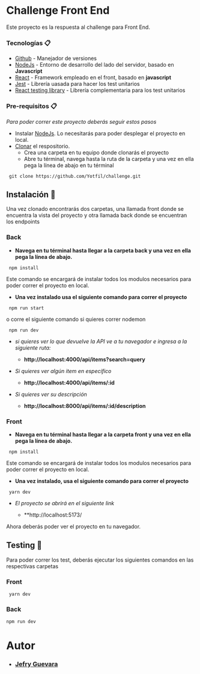 # Challenge Front End

Este proyecto es la respuesta al challenge para Front End.

### Tecnologías 📋

- [Github](https://github.com) - Manejador de versiones
- [NodeJs](https://nodejs.org/es/) - Entorno de desarrollo del lado del servidor, basado en **Javascript**
- [React](https://reactjs.org/) - Framework empleado en el front, basado en **javascript**
- [Jest](https://jestjs.io/) - Librería uasada para hacer los test unitarios
- [React testing library](https://testing-library.com/) - Librería complementaria para los test unitarios

### Pre-requisitos 📋

_Para poder correr este proyecto deberás seguir estos pasos_

- Instalar [NodeJs](https://nodejs.org/es/). Lo necesitarás para poder desplegar el proyecto en local.
- [Clonar](https://github.com/Yotfil/challenge.git) el respositorio.
  - Crea una carpeta en tu equipo donde clonarás el proyecto
  - Abre tu términal, navega hasta la ruta de la carpeta y una vez en ella pega la línea de abajo en tu términal

```
 git clone https://github.com/Yotfil/challenge.git
```

## Instalación 🔧

Una vez clonado encontrarás dos carpetas, una llamada front donde se encuentra la vista del proyecto y otra llamada back donde se encuentran los endpoints

### Back

- **Navega en tu términal hasta llegar a la carpeta back y una vez en ella pega la línea de abajo.**

```
 npm install
```

Este comando se encargará de instalar todos los modulos necesarios para poder correr el proyecto en local.

- **Una vez instalado usa el siguiente comando para correr el proyecto**

```
 npm run start
```

o corre el siguiente comando si quieres correr nodemon

```
 npm run dev
```

- _si quieres ver lo que devuelve la API ve a tu navegador e ingresa a la siguiente ruta:_

  - **http://localhost:4000/api/items?search=query**

- _Si quieres ver algún item en específico_

  - **http://localhost:4000/api/items/:id**

- _Si quieres ver su descripción_

  - **http://localhost:8000/api/items/:id/description**

### Front

- **Navega en tu términal hasta llegar a la carpeta front y una vez en ella pega la línea de abajo.**

```
 npm install
```

Este comando se encargará de instalar todos los modulos necesarios para poder correr el proyecto en local.

- **Una vez instalado, usa el siguiente comando para correr el proyecto**

```
 yarn dev
```

- _El proyecto se abrirá en el siguiente link_

  - \*\*http://localhost:5173/

Ahora deberás poder ver el proyecto en tu navegador.

## Testing 🧪

Para poder correr los test, deberás ejecutar los siguientes comandos en las respectivas carpetas

### Front

```
 yarn dev
```

### Back

```
npm run dev
```

# Autor

- ### [Jefry Guevara](https://www.linkedin.com/in/jefry-guevara/)
